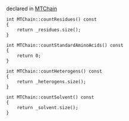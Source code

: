 
declared in [MTChain](MTChain.hpp.md)

~~~ { .cpp }
int MTChain::countResidues() const
{
	return _residues.size();
}

int MTChain::countStandardAminoAcids() const
{
	return 0;
}

int MTChain::countHeterogens() const
{
	return _heterogens.size();
}

int MTChain::countSolvent() const
{
	return _solvent.size();
}
~~~

